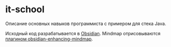 # it-school
Описание основных навыков программиста с примером для стека Java.

Исходный код разрабатывается в [Obsidian](https://obsidian.md/). Mindmap отрисовываются [плагином obsidian-enhancing-mindmap](https://github.com/MarkMindCkm/obsidian-enhancing-mindmap).
